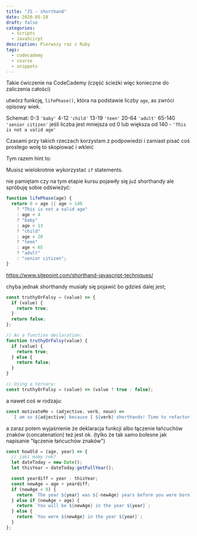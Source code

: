```yaml
---
title: "JS - shorthand"
date: 2020-05-20
draft: false
categories:
  - scripts
  - JavaScirpt
description: Pierwszy raz z Ruby
tags:
  - codecademy
  - course
  - snippets
---
```


Takie ćwiczenie na CodeCademy (część ścieżki więc konieczne do zaliczenia całości)

utwórz funkcję, `lifePhase()`, która na podstawie liczby `age`, as zwróci opisowy wiek.

Schemat:
0-3 `'baby'`
4-12 `'child'`
13-19 `'teen'`
20-64 `'adult'`
65-140 `'senior citizen'`
jeśli liczba jest mniejsza od 0 lub większa od 140 - `'This is not a valid age'`

Czasami przy takich rzeczach korzystam z podpowiedzi i zamiast pisać coś prostego wolę to skopiować i wkleić

Tym razem hint to:

Musisz wielokrotnie wykorzystać `if` statements.

nie pamiętam czy na tym etapie kursu pojawiły się już shorthandy ale spróbuję sobie odświeżyć:

```javascript
function lifePhase(age) {
  return 0 > age || age > 140
    ? "This is not a valid age"
    : age < 4
    ? "baby"
    : age < 13
    ? "child"
    : age < 20
    ? "teen"
    : age < 65
    ? "adult"
    : "senior citizen";
}
```

https://www.sitepoint.com/shorthand-javascript-techniques/

chyba jednak shorthandy musiały się pojawić bo gdzieś dalej jest;

```javascript
const truthyOrFalsy = (value) => {
  if (value) {
    return true;
  }
  return false;
};

// As a function declaration:
function truthyOrFalsy(value) {
  if (value) {
    return true;
  } else {
    return false;
  }
}

// Using a ternary:
const truthyOrFalsy = (value) => (value ? true : false);
```

a nawet coś w rodzaju:

```javascript
const motivateMe = (adjective, verb, noun) =>
  `I am so ${adjective} because I ${verb} shorthands! Time to refactor some more long ${noun}!`;
```

a zaraz potem wyjaśnienie że deklaracja funkcji albo łączenie łańcuchów znaków (concatenation) też jest ok. (tylko że tak samo bolesne jak napisanie "łączenie łańcuchów znaków")

```javascript
const howOld = (age, year) => {
  // jaki mamy rok?
  let dateToday = new Date();
  let thisYear = dateToday.getFullYear();

  const yeardiff = year - thisYear;
  const newAge = age + yeardiff;
  if (newAge < 0) {
    return `The year ${year} was ${-newAge} years before you were born`;
  } else if (newAge > age) {
    return `You will be ${newAge} in the year ${year}`;
  } else {
    return `You were ${newAge} in the year ${year}`;
  }
};
```
